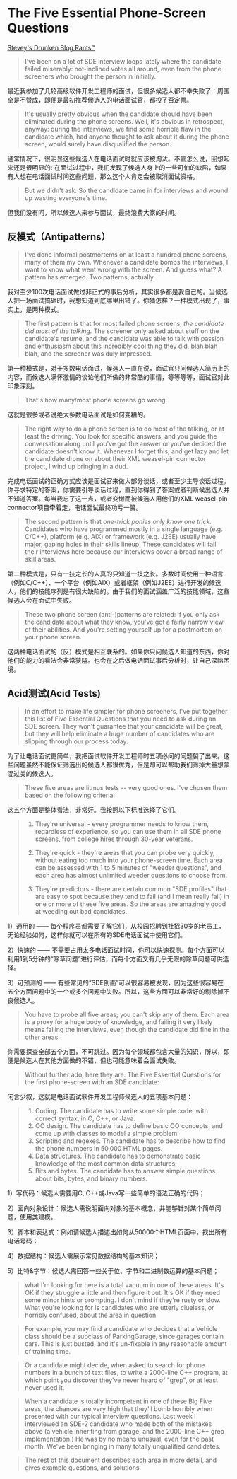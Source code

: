 # The Five Essential Phone-Screen Questions

[Stevey's Drunken Blog Rants™](https://sites.google.com/site/steveyegge2/blog-rants)

> I've been on a lot of SDE interview loops lately where the candidate failed miserably: not-inclined votes all around, even from the phone screeners who brought the person in initially. 

最近我参加了几轮高级软件开发工程师的面试，但很多候选人都不幸失败了：周围全是不赞成，即便是最初推荐候选人的电话面试官，都投了否定票。

> It's usually pretty obvious when the candidate should have been eliminated during the phone screens. Well, it's obvious in retrospect, anyway: during the interviews, we find some horrible flaw in the candidate which, had anyone thought to ask about it during the phone screen, would surely have disqualified the person. 

通常情况下，很明显这些候选人在电话面试时就应该被淘汰。不管怎么说，回想起来还是很明显的: 在面试过程中，我们发现了候选人身上的一些可怕的缺陷，如果有人想在电话面试时问这些问题，那么这个人肯定会被取消面试资格。

> But we didn't ask. So the candidate came in for interviews and wound up wasting everyone's time. 

但我们没有问，所以候选人来参与面试，最终浪费大家的时间。



## 反模式（Antipatterns）

> I've done informal postmortems on at least a hundred phone screens, many of them my own. Whenever a candidate bombs the interviews, I want to know what went wrong with the screen. And guess what? A pattern has emerged. Two patterns, actually.

我对至少100次电话面试做过非正式的事后分析，其实很多都是我自己的。当候选人把一场面试搞砸时，我想知道到底哪里出错了。你猜怎样？一种模式出现了，事实上，是两种模式。

> The first pattern is that for most failed phone screens, *the candidate did most of the talking.* The screener only asked about stuff on the candidate's resume, and the candidate was able to talk with passion and enthusiasm about this incredibly cool thing they did, blah blah blah, and the screener was duly impressed. 

第一种模式是，对于多数电话面试，候选人一直在说，面试官只问候选人简历上的内容，而候选人满怀激情的谈论他们所做的非常酷的事情，等等等等，面试官对此印象深刻。

> That's how many/most phone screens go wrong. 

这就是很多或者说绝大多数电话面试是如何变糟的。

> The right way to do a phone screen is to do most of the talking, or at least the driving. You look for specific answers, and you guide the conversation along until you've got the answer or you've decided the candidate doesn't know it. Whenever I forget this, and get lazy and let the candidate drone on about their XML weasel-pin connector project, I wind up bringing in a dud. 

完成电话面试的正确方式应该是面试官来做大部分谈话，或者至少主导谈话过程。你寻求特定的答案，你需要引导谈话过程，直到你得到了答案或者判断候出选人并不知道答案。每当我忘了这一点，或者变懒而被候选人用他们的XML weasel-pin connector项目牵着走，电话面试最终功亏一篑。

> The second pattern is that *one-trick ponies only know one trick.* Candidates who have programmed mostly in a single language (e.g. C/C++), platform (e.g. AIX) or framework (e.g. J2EE) usually have major, gaping holes in their skills lineup. These candidates will fail their interviews here because our interviews cover a broad range of skill areas. 

第二种模式是，只有一技之长的人真的只知道一技之长。多数时间使用一种语言（例如C/C++）、一个平台（例如AIX）或者框架（例如J2EE）进行开发的候选人，他们的技能序列是有很大缺陷的。由于我们的面试涵盖广泛的技能领域，这些候选人会在面试中失败。

> These two phone screen (anti-)patterns are related: if you only ask the candidate about what they know, you've got a fairly narrow view of their abilities. And you're setting yourself up for a postmortem on your phone screen.

这两种电话面试的（反）模式是相互联系的。如果你只问候选人知道的东西，你对他们的能力的看法会非常狭隘。也会在之后做电话面试事后分析时，让自己深陷困境。



## Acid测试(Acid Tests)

> In an effort to make life simpler for phone screeners, I've put together this list of Five Essential Questions that you need to ask during an SDE screen. They won't guarantee that your candidate will be great, but they will help eliminate a huge number of candidates who are slipping through our process today. 

为了让电话面试更简单，我把面试软件开发工程师时五项必问的问题裂了出来。这些问题虽然不能保证筛选出的候选人都很优秀，但是却可以帮助我们筛掉大量想蒙混过关的候选人。

> These five areas are litmus tests -- very good ones. I've chosen them based on the following criteria: 

这五个方面是整体看法，非常好。我按照以下标准选择了它们。

> 1) They're universal - every programmer needs to know them, regardless of experience, so you can use them in all SDE phone screens, from college hires through 30-year veterans. 
>
> 2) They're quick - they're areas that you can probe very quickly, without eating too much into your phone-screen time. Each area can be assessed with 1 to 5 minutes of "weeder questions", and each area has almost unlimited weeder questions to choose from. 
>
> 3) They're predictors - there are certain common "SDE profiles" that are easy to spot because they tend to fail (and I mean really fail) in one or more of these five areas. So the areas are amazingly good at weeding out bad candidates. 

1）通用的 —— 每个程序员都需要了解它们，从校园招聘到社招30岁的老员工，无论经验如何，这样你就可以在所有的SDE电话面试中使用它们。

2）快速的 —— 不需要占用太多电话面试时间，你可以快速探测。每个方面可以利用1到5分钟的“除草问题”进行评估，而每个方面又有几乎无限的除草问题可供选择。

3）可预测的 —— 有些常见的“SDE剖面”可以很容易被发现，因为这些很容易在五个方面问题中的一个或多个问题中失败。所以，这些方面可以非常好的剔除掉不良候选人。

> You have to probe all five areas; you can't skip any of them. Each area is a proxy for a huge body of knowledge, and failing it very likely means failing the interviews, even though the candidate did fine in the other areas. 

你需要探查全部五个方面，不可跳过。因为每个领域都包含大量的知识，所以，即便是候选人在其他方面做的不错，但也可能意味着会面试失败。

> Without further ado, here they are: The Five Essential Questions for the first phone-screen with an SDE candidate: 

闲言少叙，这就是电话面试软件开发工程师候选人的五项基本问题：

> 1) Coding. The candidate has to write some simple code, with correct syntax, in C, C++, or Java.
> 2) OO design. The candidate has to define basic OO concepts, and come up with classes to model a
> simple problem.
> 3) Scripting and regexes. The candidate has to describe how to find the phone numbers in 50,000
> HTML pages.
> 4) Data structures. The candidate has to demonstrate basic knowledge of the most common data
> structures.
> 5) Bits and bytes. The candidate has to answer simple questions about bits, bytes, and binary
> numbers.

1）写代码：候选人需要用C, C++或Java写一些简单的语法正确的代码；

2）面向对象设计：候选人需说明面向对象的基本概念，并能够针对某个简单问题，使用类建模。

3）脚本和表达式：例如请候选人描述出如何从50000个HTML页面中，找出所有电话号码；

4）数据结构：候选人需展示常见数据结构的基本知识；

5）比特&字节：候选人需回答一些关于位、字节和二进制数运算的基本问题；

>what I'm looking for here is a total vacuum in one of these areas. It's OK if they
>struggle a little and then figure it out. It's OK if they need some minor hints or prompting. I don't mind
>if they're rusty or slow. What you're looking for is candidates who are utterly clueless, or horribly
>confused, about the area in question.

> For example, you may find a candidate who decides that a Vehicle class should be a subclass of ParkingGarage, since garages contain cars. This is just busted, and it's un-fixable in any reasonable amount of training time. 

> Or a candidate might decide, when asked to search for phone numbers in a bunch of text files, to write a 2000-line C++ program, at which point you discover they've never heard of "grep", or at least never used it. 

> When a candidate is totally incompetent in one of these Big Five areas, the chances are very high that they'll bomb horribly when presented with our typical interview questions. Last week I interviewed an SDE-2 candidate who made both of the mistakes above (a vehicle inheriting from garage, and the 2000-line C++ grep implementation.) He was by no means unusual, even for the past month. We've been bringing in many totally unqualified candidates. 

> The rest of this document describes each area in more detail, and gives example questions, and solutions. 